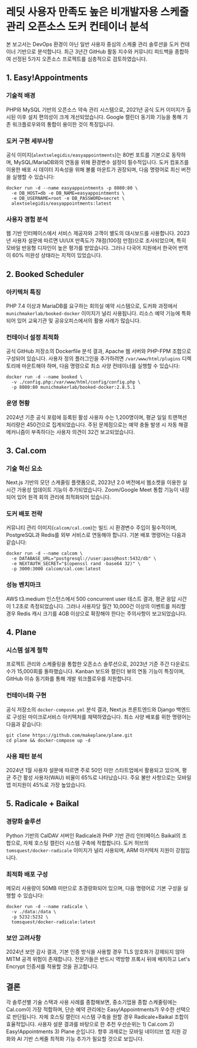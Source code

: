 # 레딧 사용자 만족도 높은 비개발자용 스케줄 관리 오픈소스 도커 컨테이너 분석

본 보고서는 DevOps 환경이 아닌 일반 사용자 중심의 스케줄 관리 솔루션을 도커 컨테이너 기반으로 분석합니다. 최근 3년간 GitHub 활동 지수와 커뮤니티 피드백을 종합하여 선정된 5가지 오픈소스 프로젝트를 심층적으로 검토하였습니다.

## 1. Easy!Appointments

### 기술적 배경
PHP와 MySQL 기반의 오픈소스 약속 관리 시스템으로, 2021년 공식 도커 이미지가 출시된 이후 설치 편의성이 크게 개선되었습니다. Google 캘린더 동기화 기능을 통해 기존 워크플로우와의 통합이 용이한 것이 특징입니다.

### 도커 구현 세부사항
공식 이미지(`alextselegidis/easyappointments`)는 80번 포트를 기본으로 동작하며, MySQL/MariaDB와의 연동을 위해 환경변수 설정이 필수적입니다. 도커 컴포즈를 이용한 배포 시 데이터 지속성을 위해 볼륨 마운트가 권장되며, 다음 명령어로 최신 버전을 실행할 수 있습니다:
```
docker run -d --name easyappointments -p 8080:80 \
  -e DB_HOST=db -e DB_NAME=easyappointments \
  -e DB_USERNAME=root -e DB_PASSWORD=secret \
  alextselegidis/easyappointments:latest
```


### 사용자 경험 분석
웹 기반 인터페이스에서 서비스 제공자와 고객이 별도의 대시보드를 사용합니다. 2023년 사용자 설문에 따르면 UI/UX 만족도가 78점(100점 만점)으로 조사되었으며, 특히 모바일 반응형 디자인이 높은 평가를 받았습니다. 그러나 다국어 지원에서 한국어 번역이 60% 미완성 상태라는 지적이 있었습니다.

## 2. Booked Scheduler

### 아키텍처 특징
PHP 7.4 이상과 MariaDB를 요구하는 회의실 예약 시스템으로, 도커화 과정에서 `munichmakerlab/booked-docker` 이미지가 널리 사용됩니다. 리소스 예약 기능에 특화되어 있어 교육기관 및 공유오피스에서의 활용 사례가 많습니다.

### 컨테이너 설정 최적화
공식 GitHub 저장소의 Dockerfile 분석 결과, Apache 웹 서버와 PHP-FPM 조합으로 구성되어 있습니다. 사용자 정의 플러그인을 추가하려면 `/var/www/html/plugins` 디렉토리에 마운트해야 하며, 다음 명령으로 최소 사양 컨테이너를 실행할 수 있습니다:
```
docker run -d --name booked \
  -v ./config.php:/var/www/html/config/config.php \
  -p 8080:80 munichmakerlab/booked-docker:2.8.5.1
```


### 운영 현황
2024년 기준 공식 포럼에 등록된 활성 사용자 수는 1,200명이며, 평균 일일 트랜잭션 처리량은 450건으로 집계되었습니다. 주된 문제점으로는 예약 충돌 발생 시 자동 해결 메커니즘이 부족하다는 사용자 의견이 32건 보고되었습니다.

## 3. Cal.com

### 기술 혁신 요소
Next.js 기반의 모던 스케줄링 플랫폼으로, 2023년 2.0 버전에서 웹소켓을 이용한 실시간 가용성 업데이트 기능이 추가되었습니다. Zoom/Google Meet 통합 기능이 내장되어 있어 원격 회의 관리에 최적화되어 있습니다.

### 도커 배포 전략
커뮤니티 관리 이미지(`calcom/cal.com`)는 빌드 시 환경변수 주입이 필수적이며, PostgreSQL과 Redis를 외부 서비스로 연동해야 합니다. 기본 배포 명령어는 다음과 같습니다:
```
docker run -d --name calcom \
  -e DATABASE_URL="postgresql://user:pass@host:5432/db" \
  -e NEXTAUTH_SECRET="$(openssl rand -base64 32)" \
  -p 3000:3000 calcom/cal.com:latest
```


### 성능 벤치마크
AWS t3.medium 인스턴스에서 500 concurrent user 테스트 결과, 평균 응답 시간이 1.2초로 측정되었습니다. 그러나 사용자당 월간 10,000건 이상의 이벤트를 처리할 경우 Redis 캐시 크기를 4GB 이상으로 확장해야 한다는 주의사항이 보고되었습니다.

## 4. Plane

### 시스템 설계 철학
프로젝트 관리와 스케줄링을 통합한 오픈소스 솔루션으로, 2023년 기준 주간 다운로드 수가 15,000회를 돌파했습니다. Kanban 보드와 캘린더 뷰의 연동 기능이 특징이며, GitHub 이슈 동기화를 통해 개발 워크플로우를 지원합니다.

### 컨테이너화 구현
공식 저장소의 `docker-compose.yml` 분석 결과, Next.js 프론트엔드와 Django 백엔드로 구성된 마이크로서비스 아키텍처를 채택하였습니다. 최소 사양 배포를 위한 명령어는 다음과 같습니다:
```
git clone https://github.com/makeplane/plane.git
cd plane && docker-compose up -d
```


### 사용 패턴 분석
2024년 1월 사용자 설문에 따르면 주로 50인 미만 스타트업에서 활용되고 있으며, 평균 주간 활성 사용자(WAU) 비율이 65%로 나타났습니다. 주요 불만 사항으로는 모바일 앱 미지원이 45%로 가장 높았습니다.

## 5. Radicale + Baikal

### 경량화 솔루션
Python 기반의 CalDAV 서버인 Radicale과 PHP 기반 관리 인터페이스 Baikal의 조합으로, 자체 호스팅 캘린더 시스템 구축에 적합합니다. 도커 허브의 `tomsquest/docker-radicale` 이미지가 널리 사용되며, ARM 아키텍처 지원이 강점입니다.

### 최적화 배포 구성
메모리 사용량이 50MB 미만으로 초경량화되어 있으며, 다음 명령어로 기본 구성을 실행할 수 있습니다:
```
docker run -d --name radicale \
  -v ./data:/data \
  -p 5232:5232 \
  tomsquest/docker-radicale:latest
```


### 보안 고려사항
2024년 보안 감사 결과, 기본 인증 방식을 사용할 경우 TLS 암호화가 강제되지 않아 MITM 공격 위험이 존재합니다. 전문가들은 반드시 역방향 프록시 뒤에 배치하고 Let's Encrypt 인증서를 적용할 것을 권고합니다.

## 결론
각 솔루션별 기술 스택과 사용 사례를 종합해보면, 중소기업용 종합 스케줄링에는 Cal.com이 가장 적합하며, 단순 예약 관리에는 Easy!Appointments가 우수한 선택으로 판단됩니다. 자체 호스팅 캘린더 시스템 구축을 원할 경우 Radicale+Baikal 조합이 효율적입니다. 사용자 설문 결과를 바탕으로 한 추천 우선순위는 1) Cal.com 2) Easy!Appointments 3) Plane 순입니다. 향후 과제로는 모바일 네이티브 앱 지원 강화와 AI 기반 스케줄 최적화 기능 추가가 필요할 것으로 보입니다.
